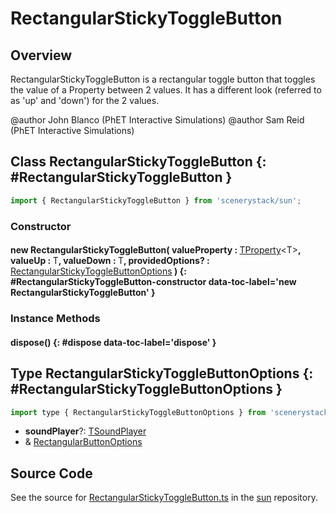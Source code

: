 # RectangularStickyToggleButton

## Overview

RectangularStickyToggleButton is a rectangular toggle button that toggles the value of a Property between 2 values.
It has a different look (referred to as 'up' and 'down') for the 2 values.

@author John Blanco (PhET Interactive Simulations)
@author Sam Reid (PhET Interactive Simulations)

## Class RectangularStickyToggleButton {: #RectangularStickyToggleButton }


```js
import { RectangularStickyToggleButton } from 'scenerystack/sun';
```
### Constructor

#### new RectangularStickyToggleButton( valueProperty : <span style="font-weight: 400;">[TProperty](../axon/TProperty.md)&lt;T&gt;</span>, valueUp : <span style="font-weight: 400;">T</span>, valueDown : <span style="font-weight: 400;">T</span>, providedOptions? : <span style="font-weight: 400;">[RectangularStickyToggleButtonOptions](../sun/RectangularStickyToggleButton.md#RectangularStickyToggleButtonOptions)</span> ) {: #RectangularStickyToggleButton-constructor data-toc-label='new RectangularStickyToggleButton' }

### Instance Methods

#### dispose() {: #dispose data-toc-label='dispose' }



## Type RectangularStickyToggleButtonOptions {: #RectangularStickyToggleButtonOptions }


```js
import type { RectangularStickyToggleButtonOptions } from 'scenerystack/sun';
```


- **soundPlayer**?: [TSoundPlayer](../tambo/TSoundPlayer.md)
- &amp; [RectangularButtonOptions](../sun/RectangularButton.md#RectangularButtonOptions)




## Source Code

See the source for [RectangularStickyToggleButton.ts](https://github.com/phetsims/sun/blob/main/js/buttons/RectangularStickyToggleButton.ts) in the [sun](https://github.com/phetsims/sun) repository.

